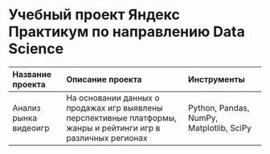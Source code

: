# Учебный проект Яндекс Практикум по направлению Data Science

|Название проекта|Описание проекта|Инструменты|
|:---------------|:---------------|:----------|
|Анализ рынка видеоигр|На основании данных о продажах игр выявлены перспективные платформы, жанры и рейтинги игр в различных регионах|Python, Pandas, NumPy, Matplotlib, SciPy|
